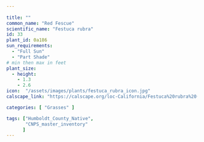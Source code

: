 ```yaml
---
 
title: ""
common_name: "Red Fescue"
scientific_name: "Festuca rubra"
id: 33
plant_id: 0a186
sun_requirements:
  - "Full Sun"
  - "Part Shade"
# min then max in feet
plant_size:
  - height: 
    - 1.3
    - 2.6
icon:  "/assets/images/plants/festuca_rubra_icon.jpg"
calscape_link: "https://calscape.org/loc-California/Festuca%20rubra%20(Red%20Fescue)"

categories: [ "Grasses" ]

tags: ["Humboldt_County_Native",
       "CNPS_master_inventory"
      ]
---
```


